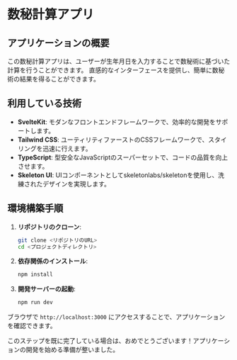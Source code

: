 # 数秘計算アプリ

## アプリケーションの概要

この数秘計算アプリは、ユーザーが生年月日を入力することで数秘術に基づいた計算を行うことができます。
直感的なインターフェースを提供し、簡単に数秘術の結果を得ることができます。

## 利用している技術

- **SvelteKit**: モダンなフロントエンドフレームワークで、効率的な開発をサポートします。
- **Tailwind CSS**: ユーティリティファーストのCSSフレームワークで、スタイリングを迅速に行えます。
- **TypeScript**: 型安全なJavaScriptのスーパーセットで、コードの品質を向上させます。
- **Skeleton UI**: UIコンポーネントとしてskeletonlabs/skeletonを使用し、洗練されたデザインを実現します。

## 環境構築手順

1. **リポジトリのクローン**:
   ```bash
   git clone <リポジトリのURL>
   cd <プロジェクトディレクトリ>
   ```

2. **依存関係のインストール**:
   ```bash
   npm install
   ```

3. **開発サーバーの起動**:
   ```bash
   npm run dev
   ```

ブラウザで `http://localhost:3000` にアクセスすることで、アプリケーションを確認できます。

このステップを既に完了している場合は、おめでとうございます！アプリケーションの開発を始める準備が整いました。
